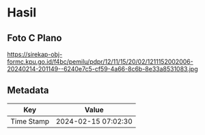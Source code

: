 # Hasil

## Foto C Plano

https://sirekap-obj-formc.kpu.go.id/f4bc/pemilu/pdpr/12/11/15/20/02/1211152002006-20240214-201149--6240e7c5-cf59-4a66-8c6b-8e33a8531083.jpg


## Metadata

| Key        | Value               |
| ---------- | ------------------- |
| Time Stamp | 2024-02-15 07:02:30 |



